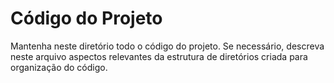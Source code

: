 # Código do Projeto

Mantenha neste diretório todo o código do projeto. Se necessário, descreva neste arquivo 
aspectos relevantes da estrutura de diretórios criada para organização do código.
